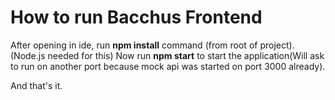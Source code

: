 # How to run Bacchus Frontend

After opening in ide, run **npm install** command (from root of project). (Node.js needed for this)
Now run **npm start** to start the application(Will ask to run on another port because mock api was started on port 3000 already).

And that's it.

